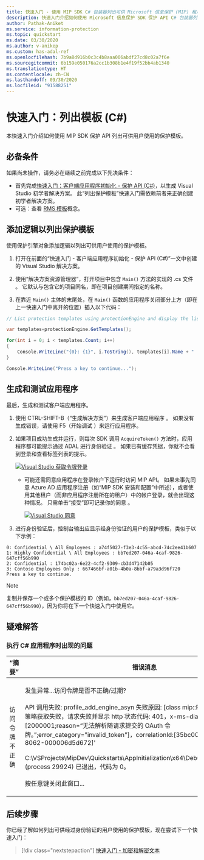 ```yaml
---
title: 快速入门 - 使用 MIP SDK C# 包装器列出可供 Microsoft 信息保护 (MIP) 租户中经过身份验证的用户使用的保护模板
description: 快速入门介绍如何使用 Microsoft 信息保护 SDK 保护 API C# 包装器列出可供用户使用的保护模板。
author: Pathak-Aniket
ms.service: information-protection
ms.topic: quickstart
ms.date: 03/30/2020
ms.author: v-anikep
ms.custom: has-adal-ref
ms.openlocfilehash: 7b9a8d916b0c3c4b8aaa006abdf27cd8c02a7f6e
ms.sourcegitcommit: 6b159e050176a2cc1b308b1e4f19f52bb4ab1340
ms.translationtype: HT
ms.contentlocale: zh-CN
ms.lasthandoff: 09/30/2020
ms.locfileid: "91588251"
---
```

# <a name="quickstart-list-templates-c"></a>快速入门：列出模板 (C#)

本快速入门介绍如何使用 MIP SDK 保护 API 列出可供用户使用的保护模板。

## <a name="prerequisites"></a>必备条件

如果尚未操作，请务必在继续之前完成以下先决条件：

- 首先完成[快速入门：客户端应用程序初始化 - 保护 API (C#)](quick-protection-app-initialization-csharp.md)，以生成 Visual Studio 初学者解决方案。 此“列出保护模板”快速入门需依赖前者来正确创建初学者解决方案。
- 可选：查看 [RMS 模板](/azure/information-protection/configure-policy-templates)概念。

## <a name="add-logic-to-list-the-protection-templates"></a>添加逻辑以列出保护模板

使用保护引擎对象添加逻辑以列出可供用户使用的保护模板。

1. 打开在前面的“快速入门 - 客户端应用程序初始化 - 保护 API (C#)”一文中创建的 Visual Studio 解决方案。

2. 使用“解决方案资源管理器”，打开项目中包含 `Main()` 方法的实现的 .cs 文件  。 它默认与包含它的项目同名，即在项目创建期间指定的名称。

3. 在靠近 `Main()` 主体的末尾处，在 `Main()` 函数的应用程序关闭部分上方（即在上一快速入门中离开的位置）插入以下代码：

  ```csharp
  // List protection templates using protectionEngine and display the list

  var templates=protectionEngine.GetTemplates();

  for(int i = 0; i < templates.Count; i++)
  {
      Console.WriteLine("{0}: {1}", i.ToString(), templates[i].Name + " : " + templates[i].Id);
  }

  Console.WriteLine("Press a key to continue...");
  ```

## <a name="build-and-test-the-application"></a>生成和测试应用程序

最后，生成和测试客户端应用程序。

1. 使用 CTRL-SHIFT-B（“生成解决方案”）来生成客户端应用程序  。 如果没有生成错误，请使用 F5（开始调试  ）来运行应用程序。

2. 如果项目成功生成并运行，则每次 SDK 调用 `AcquireToken()` 方法时，应用程序都可能提示通过 ADAL 进行身份验证  。 如果已有缓存凭据，你就不会看到登录和查看标签列表的提示。

     [![Visual Studio 获取令牌登录](media/quick-file-list-labels-cpp/acquire-token-sign-in.png)](media/quick-file-list-labels-cpp/acquire-token-sign-in.png#lightbox)

   - 可能还需同意应用程序在登录帐户下运行时访问 MIP API。 如果未事先同意 Azure AD 应用程序注册（如“MIP SDK 安装和配置”中所述），或者使用其他租户（而非应用程序注册所在的租户）中的帐户登录，就会出现这种情况。 只需单击“接受”即可记录你的同意  。

     [![Visual Studio 同意](media/quick-file-list-labels-cpp/acquire-token-sign-in-consent.png)](media/quick-file-list-labels-cpp/acquire-token-sign-in-consent.png#lightbox)

3. 进行身份验证后，控制台输出应显示经身份验证的用户的保护模板，类似于以下示例：

  ```console
  0: Confidential \ All Employees : a74f5027-f3e3-4c55-abcd-74c2ee41b607
  1: Highly Confidential \ All Employees : bb7ed207-046a-4caf-9826-647cff56b990
  2: Confidential : 174bc02a-6e22-4cf2-9309-cb3d47142b05
  3: Contoso Employees Only : 667466bf-a01b-4b0a-8bbf-a79a3d96f720
  Press a key to continue.
  ```

   > [!NOTE]
   > 复制并保存一个或多个保护模板的 ID（例如，`bb7ed207-046a-4caf-9826-647cff56b990`），因为你将在下一个快速入门中使用它。

## <a name="troubleshooting"></a>疑难解答

### <a name="problems-during-execution-of-c-application"></a>执行 C# 应用程序时出现的问题

| “摘要” | 错误消息 | 解决方案 |
|---------|---------------|----------|
| 访问令牌不正确 | 发生异常...访问令牌是否不正确/过期?<br><br>API 调用失败: profile_add_engine_asyn 失败原因: [class mip::PolicySyncException] 策略获取失败，请求失败并显示 http 状态代码:  401，x-ms-diagnostics: [2000001;reason=“无法解析随请求提交的 OAuth 令牌。”;error_category="invalid_token"]，correlationId:[35bc0023-3727-4eff-8062-000006d5d672]'<br><br>C:\VSProjects\MipDev\Quickstarts\AppInitialization\x64\Debug\AppInitialization.exe (process 29924) 已退出，代码为 0。<br><br>按任意键关闭此窗口... | 如果项目成功生成，但出现类似于左侧的输出，则表示 `AcquireOAuth2Token()` 方法中可能包含无效或过期的令牌。 返回到[生成并测试应用程序](#build-and-test-the-application)并重写访问令牌，再次更新 `AcquireOAuth2Token()`，然后重新生成/重新测试。 还可以使用 [jwt.ms](https://jwt.ms/) 单页 Web 应用程序检查并验证令牌及其声明。 |

## <a name="next-steps"></a>后续步骤

你已经了解如何列出可供经过身份验证的用户使用的保护模板，现在尝试下一个快速入门：

> [!div class="nextstepaction"]
> [快速入门 - 加密和解密文本](quick-protection-encrypt-decrypt-text-csharp.md)
